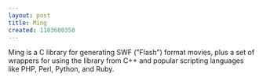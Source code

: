 ```yaml
---
layout: post
title: Ming
created: 1103600350
---
```

Ming is a C library for generating SWF ("Flash") format movies, plus a set of wrappers for using the library from C++ and popular scripting languages like PHP, Perl, Python, and Ruby.

